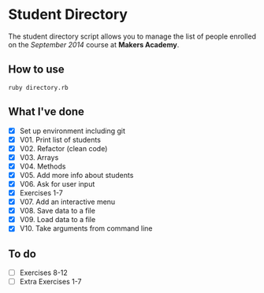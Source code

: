 Student Directory
=================

The student directory script allows you to manage the list of people enrolled on the *September 2014* course at **Makers Academy**. 

How to use
----------

```shell
ruby directory.rb
```

What I've done
-----
- [x] Set up environment including git
- [x] V01. Print list of students
- [x] V02. Refactor (clean code)
- [x] V03. Arrays
- [x] V04. Methods
- [x] V05. Add more info about students
- [x] V06. Ask for user input
- [x] Exercises 1-7
- [x] V07. Add an interactive menu
- [x] V08. Save data to a file
- [x] V09. Load data to a file
- [x] V10. Take arguments from command line

To do
------
- [ ] Exercises 8-12
- [ ] Extra Exercises 1-7